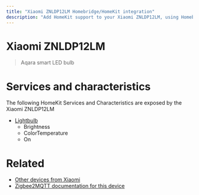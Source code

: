 ```yaml
---
title: "Xiaomi ZNLDP12LM Homebridge/HomeKit integration"
description: "Add HomeKit support to your Xiaomi ZNLDP12LM, using Homebridge, Zigbee2MQTT and homebridge-z2m."
---
```

<!---
This file has been GENERATED using src/docgen/docgen.ts
DO NOT EDIT THIS FILE MANUALLY!
-->
# Xiaomi ZNLDP12LM
> Aqara smart LED bulb


# Services and characteristics
The following HomeKit Services and Characteristics are exposed by
the Xiaomi ZNLDP12LM

* [Lightbulb](../../light.md)
  * Brightness
  * ColorTemperature
  * On


# Related
* [Other devices from Xiaomi](../index.md#xiaomi)
* [Zigbee2MQTT documentation for this device](https://www.zigbee2mqtt.io/devices/ZNLDP12LM.html)